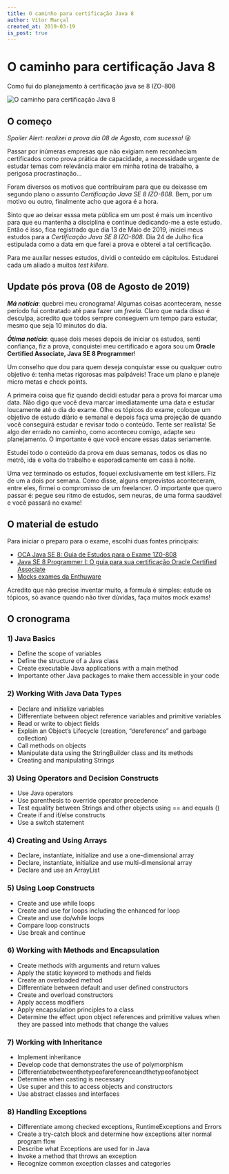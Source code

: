 ```yaml
---
title: O caminho para certificação Java 8
author: Vítor Marçal
created_at: 2019-03-19
is_post: true
---
```

# O caminho para certificação Java 8
Como fui do planejamento à certificação java se 8 IZO-808

![O caminho para certificação Java 8](https://www.marcal.dev/content/images/size/w1200/2023/11/certification.png)

## O começo


_Spoiler Alert: realizei a prova dia 08 de Agosto, com sucesso!_ 😜

Passar por inúmeras empresas que não exigiam nem reconheciam certificados como prova prática de capacidade, a necessidade urgente de estudar temas com relevância maior em minha rotina de trabalho, a perigosa procrastinação...

Foram diversos os motivos que contribuíram para que eu deixasse em segundo plano o assunto _Certificação Java SE 8 IZO-808_. Bem, por um motivo ou outro, finalmente acho que agora é a hora.

Sinto que ao deixar esssa meta pública em um post é mais um incentivo para que eu mantenha a disciplina e continue dedicando-me a este estudo. Então é isso, fica registrado que dia 13 de Maio de 2019, iniciei meus estudos para a _Certificação Java SE 8 IZO-808_. Dia 24 de Julho fica estipulada como a data em que farei a prova e obterei a tal certificação.

Para me auxilar nesses estudos, dividi o conteúdo em cápitulos. Estudarei cada um aliado a muitos _test killers_.

## Update pós prova (08 de Agosto de 2019)

_**Má notícia**_: quebrei meu cronograma! Algumas coisas aconteceram, nesse período fui contratado até para fazer um _freela_. Claro que nada disso é desculpa, acredito que todos sempre conseguem um tempo para estudar, mesmo que seja 10 minutos do dia.

**_Ótima notícia_**: quase dois meses depois de iniciar os estudos, senti confiança, fiz a prova, conquistei meu certificado e agora sou um **Oracle Certified Associate, Java SE 8 Programmer**!

Um conselho que dou para quem deseja conquistar esse ou qualquer outro objetivo é: tenha metas rigorosas mas palpáveis! Trace um plano e planeje micro metas e check points.

A primeira coisa que fiz quando decidi estudar para a prova foi marcar uma data. Não digo que você deva marcar imediatamente uma data e estudar loucamente até o dia do exame. Olhe os tópicos do exame, coloque um objetivo de estudo diário e semanal e depois faça uma projeção de quando você conseguirá estudar e revisar todo o conteúdo. Tente ser realista! Se algo der errado no caminho, como aconteceu comigo, adapte seu planejamento. O importante é que você encare essas datas seriamente.

Estudei todo o conteúdo da prova em duas semanas, todos os dias no metrô, ida e volta do trabalho e esporadicamente em casa à noite.

Uma vez terminado os estudos, foquei exclusivamente em test killers. Fiz de um a dois por semana. Como disse, alguns emprevistos aconteceram, entre eles, firmei o compromisso de um freelancer. O importante que quero passar é: pegue seu ritmo de estudos, sem neuras, de uma forma saudável e você passará no exame!

## O material de estudo

Para iniciar o preparo para o exame, escolhi duas fontes principais:

*   [OCA Java SE 8: Guia de Estudos para o Exame 1Z0-808](https://www.amazon.com.br/gp/product/8582604769/ref=ppx_yo_dt_b_asin_title_o02_s00?ie=UTF8&psc=1)
*   [Java SE 8 Programmer I: O guia para sua certificação Oracle Certified Associate](https://ler.amazon.com.br/kp/embed?asin=B019NGYH8W&preview=newtab&linkCode=kpe&ref_=cm_sw_r_kb_dp_lkaaDbD2ZHTTR)
*   [Mocks exames da Enthuware](https://enthuware.com/)

Acredito que não precise inventar muito, a formula é simples: estude os tópicos, só avance quando não tiver dúvidas, faça muitos mock exams!

## O cronograma

### 1) Java Basics

*   Define the scope of variables
*   Define the structure of a Java class
*   Create executable Java applications with a main method
*   Importante other Java packages to make them accessible in your code

### 2) Working With Java Data Types

*   Declare and initialize variables
*   Differentiate between object reference variables and primitive variables
*   Read or write to object fields
*   Explain an Object’s Lifecycle (creation, “dereference” and garbage collection)
*   Call methods on objects
*   Manipulate data using the StringBuilder class and its methods
*   Creating and manipulating Strings

### 3) Using Operators and Decision Constructs

*   Use Java operators
*   Use parenthesis to override operator precedence
*   Test equality between Strings and other objects using == and equals ()
*   Create if and if/else constructs
*   Use a switch statement

### 4) Creating and Using Arrays

*   Declare, instantiate, initialize and use a one-dimensional array
*   Declare, instantiate, initialize and use multi-dimensional array
*   Declare and use an ArrayList

### 5) Using Loop Constructs

*   Create and use while loops
*   Create and use for loops including the enhanced for loop
*   Create and use do/while loops
*   Compare loop constructs
*   Use break and continue

### 6) Working with Methods and Encapsulation

*   Create methods with arguments and return values
*   Apply the static keyword to methods and fields
*   Create an overloaded method
*   Differentiate between default and user defined constructors
*   Create and overload constructors
*   Apply access modifiers
*   Apply encapsulation principles to a class
*   Determine the effect upon object references and primitive values when they are passed into methods that change the values

### 7) Working with Inheritance

*   Implement inheritance
*   Develop code that demonstrates the use of polymorphism
*   Differentiatebetweenthetypeofareferenceandthetypeofanobject
*   Determine when casting is necessary
*   Use super and this to access objects and constructors
*   Use abstract classes and interfaces

### 8) Handling Exceptions

*   Differentiate among checked exceptions, RuntimeExceptions and Errors
*   Create a try-catch block and determine how exceptions alter normal program flow
*   Describe what Exceptions are used for in Java
*   Invoke a method that throws an exception
*   Recognize common exception classes and categories